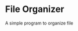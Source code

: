 # File Organizer
A simple program to organize file 
<!--stackedit_data:
eyJoaXN0b3J5IjpbMjczODk1MTg1XX0=
-->